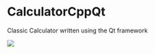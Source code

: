 # CalculatorCppQt
Classic Calculator written using the Qt framework

![](https://imgur.com/t9IZ3Hh)
